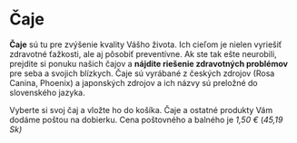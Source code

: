 Čaje
====

**Čaje** sú tu pre zvýšenie kvality Vášho života. Ich cieľom je nielen vyriešiť
zdravotné ťažkosti, ale aj pôsobiť preventívne. Ak ste tak ešte neurobili,
prejdite si ponuku našich čajov a **nájdite riešenie zdravotných problémov** pre
seba a svojich blízkych. Čaje sú vyrábané z českých zdrojov (Rosa Canina,
Phoenix) a japonských zdrojov a ich názvy sú preložné do slovenského jazyka. 

Vyberte si svoj čaj a vložte ho do košíka. Čaje a ostatné produkty Vám dodáme
poštou na dobierku. Cena poštovného a balného je *1,50 €* (*45,19 Sk)*

